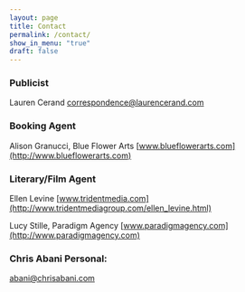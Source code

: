 ```yaml
---
layout: page
title: Contact
permalink: /contact/
show_in_menu: "true"
draft: false
---
```


### Publicist

Lauren Cerand
[correspondence@laurencerand.com](mailto:correspondence@laurencerand.com)

### Booking Agent

Alison Granucci, Blue Flower Arts
[www.blueflowerarts.com](http://www.blueflowerarts.com)

### Literary/Film Agent

Ellen Levine
[www.tridentmedia.com](http://www.tridentmediagroup.com/ellen_levine.html)

Lucy Stille, Paradigm Agency
[www.paradigmagency.com](http://www.paradigmagency.com)

### Chris Abani Personal:

[abani@chrisabani.com](mailto:abani@chrisabani.com)